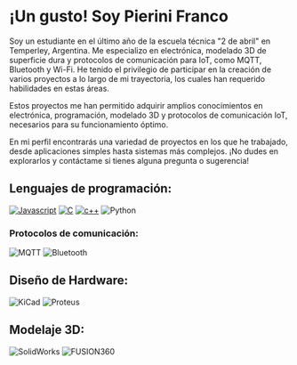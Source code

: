 # ¡Un gusto! Soy Pierini Franco
Soy un estudiante en el último año de la escuela técnica "2 de abril" en Temperley, Argentina. Me especializo en electrónica, modelado 3D de superficie dura y protocolos de comunicación para IoT, como MQTT, Bluetooth y Wi-Fi. He tenido el privilegio de participar en la creación de varios proyectos a lo largo de mi trayectoria, los cuales han requerido habilidades en estas áreas.

Estos proyectos me han permitido adquirir amplios conocimientos en electrónica, programación, modelado 3D y protocolos de comunicación IoT, necesarios para su funcionamiento óptimo.

En mi perfil encontrarás una variedad de proyectos en los que he trabajado, desde aplicaciones simples hasta sistemas más complejos. ¡No dudes en explorarlos y contáctame si tienes alguna pregunta o sugerencia!

## Lenguajes de programación:
<a href="https://"><img src="https://img.shields.io/badge/Javascript-yellow?style=for-the-badge&logo=Javascript&logoColor=ffffff" alt="Javascript"></a>
<a href="https://"><img src="https://img.shields.io/badge/C-blue?style=for-the-badge&logo=c&logoColor=ffffff" alt="C"></a>
<a href="https://"><img src="https://img.shields.io/badge/c%2B%2B-007ec6?style=for-the-badge&logo=c%2B%2B&logoColor=white" alt="c++"></a>
![Python](https://img.shields.io/badge/PYTHON-RED?style=for-the-badge&logo=Python&color=%23ffff00)

### Protocolos de comunicación:
![MQTT](https://img.shields.io/badge/MQTT-RED?style=for-the-badge&logo=MQTT&color=%23a032d2)
![Bluetooth](https://img.shields.io/badge/Bluetooth-red?style=for-the-badge&logo=Bluetooth&color=%23ede6db)

## Diseño de Hardware:
![KiCad](https://img.shields.io/badge/KICAD-red?style=for-the-badge&logo=KICAD&color=%23014ba0)
![Proteus](https://img.shields.io/badge/PROTEUS-red?style=for-the-badge&logo=PROTEUS&color=%23009B94)

## Modelaje 3D:
![SolidWorks](https://img.shields.io/badge/SolidWorks-RED?style=for-the-badge&color=red)
![FUSION360](https://img.shields.io/badge/FUSION%20360-red?style=for-the-badge&color=%23ff8000)

<!--
**Pierini-Franco/Pierini-Franco** is a ✨ _special_ ✨ repository because its `README.md` (this file) appears on your GitHub profile.

![VisualStudio](https://img.shields.io/badge/Visual%20Studio-red?style=for-the-badge&logo=visualstudio&color=%23014ba0)
![ArduinoIDE](https://img.shields.io/badge/Arduino%20IDE-red?style=for-the-badge&logo=ARDUINO&color=%2300bbc8)

Here are some ideas to get you started:
<a href="https://"><img src="https://img.shields.io/badge/Javascript-yellow?style=for-the-badge&logo=Javascript&logoColor=ffffff" alt="Javascript"></a>
<a href="https://"><img src="https://img.shields.io/badge/C-blue?style=for-the-badge&logo=c&logoColor=ffffff" alt="C"></a>
<a href="https://"><img src="https://img.shields.io/badge/c%2B%2B-007ec6?style=for-the-badge&logo=c%2B%2B&logoColor=white" alt="c++"></a>
- 🔭 I’m currently working on ...
- 🌱 I’m currently learning ...
- 👯 I’m looking to collaborate on ...
- 🤔 I’m looking for help with ...
- 💬 Ask me about ...
- 📫 How to reach me: ...
- 😄 Pronouns: ...
- ⚡ Fun fact: ...
-->
